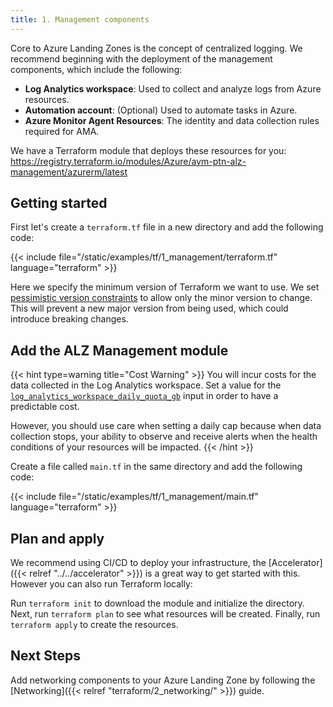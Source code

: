 ```yaml
---
title: 1. Management components
---
```


Core to Azure Landing Zones is the concept of centralized logging.
We recommend beginning with the deployment of the management components, which include the following:

- **Log Analytics workspace**: Used to collect and analyze logs from Azure resources.
- **Automation account**: (Optional) Used to automate tasks in Azure.
- **Azure Monitor Agent Resources**: The identity and data collection rules required for AMA.

We have a Terraform module that deploys these resources for you: <https://registry.terraform.io/modules/Azure/avm-ptn-alz-management/azurerm/latest>

## Getting started

First let's create a `terraform.tf` file in a new directory and add the following code:

{{< include file="/static/examples/tf/1_management/terraform.tf" language="terraform" >}}

Here we specify the minimum version of Terraform we want to use.
We set [pessimistic version constraints](https://developer.hashicorp.com/terraform/language/expressions/version-constraints) to allow only the minor version to change.
This will prevent a new major version from being used, which could introduce breaking changes.

## Add the ALZ Management module

{{< hint type=warning title="Cost Warning" >}}
You will incur costs for the data collected in the Log Analytics workspace.
Set a value for the [`log_analytics_workspace_daily_quota_gb`](https://registry.terraform.io/modules/Azure/avm-ptn-alz-management/azurerm/latest#input_log_analytics_workspace_daily_quota_gb) input in order to have a predictable cost.

However, you should use care when setting a daily cap because when data collection stops, your ability to observe and receive alerts when the health conditions of your resources will be impacted.
{{< /hint >}}

Create a file called `main.tf` in the same directory and add the following code:

{{< include file="/static/examples/tf/1_management/main.tf" language="terraform" >}}

## Plan and apply

We recommend using CI/CD to deploy your infrastructure, the [Accelerator]({{< relref "../../accelerator" >}}) is a great way to get started with this.
However you can also run Terraform locally:

Run `terraform init` to download the module and initialize the directory.
Next, run `terraform plan` to see what resources will be created.
Finally, run `terraform apply` to create the resources.

## Next Steps

Add networking components to your Azure Landing Zone by following the [Networking]({{< relref "terraform/2_networking/" >}}) guide.
